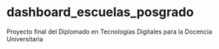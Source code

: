 # dashboard_escuelas_posgrado
Proyecto final del  Diplomado en Tecnologías Digitales para la Docencia Universitaria
